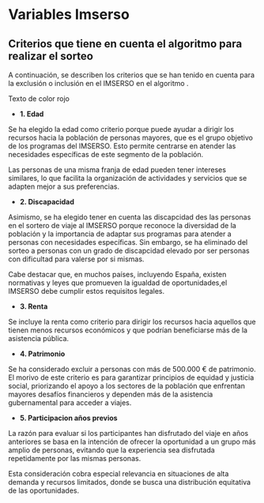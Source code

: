 # Variables Imserso

## Criterios que tiene en cuenta el algoritmo para realizar el sorteo


A continuación, se describen los criterios que se han tenido en cuenta para la exclusión o inclusión en el IMSERSO en el algoritmo .

<div class="phishy">Texto de color rojo</div>


- **1. Edad**
  
Se ha elegido la edad como criterio porque  puede ayudar a dirigir los recursos hacia la población de personas mayores, que es el grupo objetivo de los programas del IMSERSO. Esto permite centrarse en atender las necesidades específicas de este segmento de la población.

 Las personas de una misma franja de edad pueden tener intereses similares, lo que facilita la organización de actividades y servicios que se adapten mejor a sus preferencias.

- **2. Discapacidad**

Asimismo, se ha elegido tener en cuenta las discapcidad des las personas en el sortero de viaje al IMSERSO porque reconoce la diversidad de la población y la importancia de adaptar sus programas para atender a personas con necesidades específicas. Sin embargo, se ha eliminado del sorteo a personas con un grado de discapcidad elevado por ser personas con dificultad para valerse por si mismas.

Cabe destacar que, en muchos países, incluyendo España, existen normativas y leyes que promueven la igualdad de oportunidades,el IMSERSO debe cumplir estos requisitos legales.

- **3. Renta**

 Se incluye la renta como criterio para dirigir los recursos hacia aquellos que tienen menos recursos económicos y que podrían beneficiarse más de la asistencia pública.

- **4. Patrimonio**

Se ha considerado excluir a personas con más de 500.000 € de patrimonio. El morivo de este criterio es para garantizar principios de equidad y justicia social, priorizando el apoyo a los sectores de la población que enfrentan mayores desafíos financieros y dependen más de la asistencia gubernamental para acceder a viajes.

- **5. Participacion años previos**

La razón para evaluar si los participantes han disfrutado del viaje en años anteriores se basa en la intención de ofrecer la oportunidad a un grupo más amplio de personas, evitando que la experiencia sea disfrutada repetidamente por las mismas personas.

 Esta consideración cobra especial relevancia en situaciones de alta demanda y recursos limitados, donde se busca una distribución equitativa de las oportunidades.